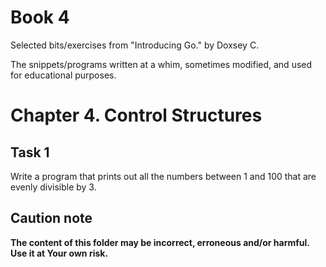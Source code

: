 # Book 4

Selected bits/exercises from "Introducing Go." by Doxsey C.

The snippets/programs written at a whim, sometimes modified, and used for educational purposes.

# Chapter 4. Control Structures

## Task 1

Write a program that prints out all the numbers between 1 and 100 that are evenly divisible by 3.

## Caution note

**The content of this folder may be incorrect, erroneous and/or harmful. Use it at Your own risk.**
